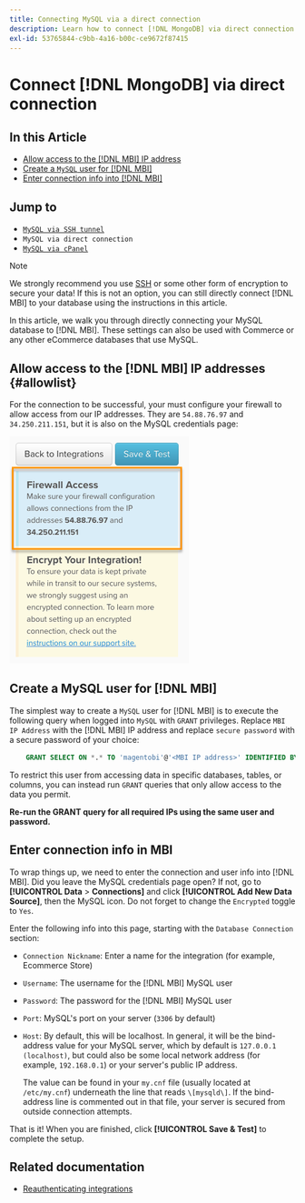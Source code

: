 ```yaml
---
title: Connecting MySQL via a direct connection
description: Learn how to connect [!DNL MongoDB] via direct connection.
exl-id: 53765844-c9bb-4a16-b00c-ce9672f87415
---
```

# Connect [!DNL MongoDB] via direct connection

## In this Article

* [Allow access to the [!DNL MBI] IP address](#allowlist)
* [Create a `MySQL` user for [!DNL MBI]](#steptwo)
* [Enter connection info into [!DNL MBI]](#stepthree)

## Jump to

* [`MySQL via SSH tunnel`](../integrations/mysql-via-ssh-tunnel.md)
* `MySQL via direct connection`
* [`MySQL via cPanel`](../integrations/mysql-via-cpanel.md)

>[!NOTE]
>
>We strongly recommend you use [SSH](../integrations/mysql-via-ssh-tunnel.md) or some other form of encryption to secure your data! If this is not an option, you can still directly connect [!DNL MBI] to your database using the instructions in this article.

In this article, we walk you through directly connecting your MySQL database to [!DNL MBI]. These settings can also be used with Commerce or any other eCommerce databases that use MySQL.

## Allow access to the [!DNL MBI] IP addresses {#allowlist}

For the connection to be successful, your must configure your firewall to allow access from our IP addresses. They are `54.88.76.97` and `34.250.211.151`, but it is also on the MySQL credentials page:

![MBI_Allow_Access_IPs.png](../../../assets/MBI_allow_access_IPs.png)

## Create a MySQL user for [!DNL MBI]

The simplest way to create a `MySQL` user for [!DNL MBI] is to execute the following query when logged into `MySQL` with `GRANT` privileges. Replace `MBI IP Address` with the [!DNL MBI] IP address and replace `secure password` with a secure password of your choice:

```sql
    GRANT SELECT ON *.* TO 'magentobi'@'<MBI IP address>' IDENTIFIED BY '<secure password>';
```

To restrict this user from accessing data in specific databases, tables, or columns, you can instead run `GRANT` queries that only allow access to the data you permit.

**Re-run the GRANT query for all required IPs using the same user and password.**

## Enter connection info in MBI

To wrap things up, we need to enter the connection and user info into [!DNL MBI]. Did you leave the MySQL credentials page open? If not, go to **[!UICONTROL Data** > **Connections]** and click **[!UICONTROL Add New Data Source]**, then the MySQL icon. Do not forget to change the `Encrypted` toggle to `Yes`.

Enter the following info into this page, starting with the `Database Connection` section:

* `Connection Nickname`: Enter a name for the integration (for example, Ecommerce Store)
* `Username`: The username for the [!DNL MBI] MySQL user
* `Password`: The password for the [!DNL MBI] MySQL user
* `Port`: MySQL's port on your server (`3306` by default)
* `Host`: By default, this will be localhost. In general, it will be the bind-address value for your MySQL server, which by default is `127.0.0.1 (localhost)`, but could also be some local network address (for example, `192.168.0.1`) or your server's public IP address.

   The value can be found in your `my.cnf` file (usually located at `/etc/my.cnf`) underneath the line that reads `\[mysqld\]`. If the bind-address line is commented out in that file, your server is secured from outside connection attempts.

That is it! When you are finished, click **[!UICONTROL Save & Test]** to complete the setup.

## Related documentation

* [Reauthenticating integrations](https://experienceleague.adobe.com/docs/commerce-knowledge-base/kb/how-to/mbi-reauthenticating-integrations.html?lang=en)
